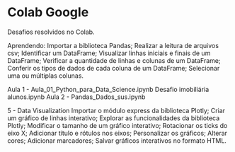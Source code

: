 # Colab Google
Desafios resolvidos no Colab.

Aprendendo:
Importar a biblioteca Pandas;
Realizar a leitura de arquivos csv;
Identificar um DataFrame;
Visualizar linhas iniciais e finais de um DataFrame;
Verificar a quantidade de linhas e colunas de um DataFrame;
Conferir os tipos de dados de cada coluna de um DataFrame;
Selecionar uma ou múltiplas colunas.

Aula 1 - Aula_01_Python_para_Data_Science.ipynb
Desafio imobiliária
alunos.ipynb
Aula 2 - Pandas_Dados_sus.ipynb



5 - Data Visualization 
Importar o módulo express da biblioteca Plotly;
Criar um gráfico de linhas interativo;
Explorar as funcionalidades da biblioteca Plotly;
Modificar o tamanho de um gráfico interativo;
Rotacionar os ticks do eixo X;
Adicionar título e rótulos nos eixos;
Personalizar os gráficos;
Alterar cores;
Adicionar marcadores;
Salvar gráficos interativos no formato HTML.
